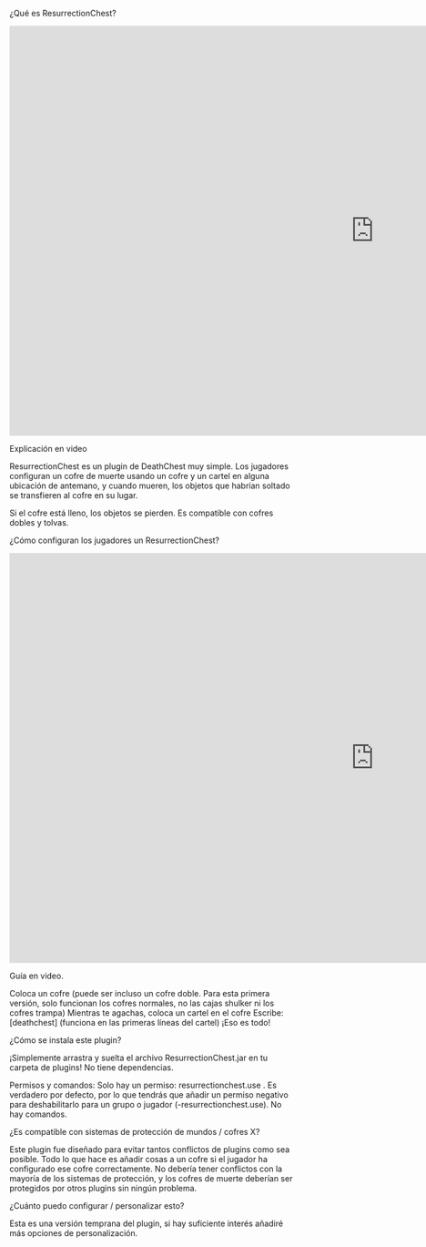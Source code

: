 ¿Qué es ResurrectionChest?

<p>
<iframe width="1280" height="720" src="https://www.youtube.com/embed/zgpSsu9NoXA?si=Vy9Hb9BoZxNhjnmj" title="YouTube video player" frameborder="0" allow="accelerometer; autoplay; clipboard-write; encrypted-media; gyroscope; picture-in-picture; web-share" allowfullscreen></iframe>
</p>

Explicación en video

ResurrectionChest es un plugin de DeathChest muy simple. Los jugadores configuran un cofre de muerte usando un cofre y un cartel en alguna ubicación de antemano, y cuando mueren, los objetos que habrían soltado se transfieren al cofre en su lugar.

Si el cofre está lleno, los objetos se pierden. Es compatible con cofres dobles y tolvas.

¿Cómo configuran los jugadores un ResurrectionChest?

<p>
<iframe width="1280" height="720" src="https://www.youtube.com/embed/unMSW2WL2AE?si=9uqtEM9u0MlEUvkC" title="YouTube video player" frameborder="0" allow="accelerometer; autoplay; clipboard-write; encrypted-media; gyroscope; picture-in-picture; web-share" allowfullscreen></iframe>
</p>
Guía en video.

Coloca un cofre (puede ser incluso un cofre doble. Para esta primera versión, solo funcionan los cofres normales, no las cajas shulker ni los cofres trampa)
Mientras te agachas, coloca un cartel en el cofre
Escribe: [deathchest] (funciona en las primeras líneas del cartel)
¡Eso es todo!

¿Cómo se instala este plugin?

¡Simplemente arrastra y suelta el archivo ResurrectionChest.jar en tu carpeta de plugins! No tiene dependencias.

Permisos y comandos:
Solo hay un permiso: resurrectionchest.use . Es verdadero por defecto, por lo que tendrás que añadir un permiso negativo para deshabilitarlo para un grupo o jugador (-resurrectionchest.use). No hay comandos.

¿Es compatible con sistemas de protección de mundos / cofres X?

Este plugin fue diseñado para evitar tantos conflictos de plugins como sea posible. Todo lo que hace es añadir cosas a un cofre si el jugador ha configurado ese cofre correctamente. No debería tener conflictos con la mayoría de los sistemas de protección, y los cofres de muerte deberían ser protegidos por otros plugins sin ningún problema.

¿Cuánto puedo configurar / personalizar esto?

Esta es una versión temprana del plugin, si hay suficiente interés añadiré más opciones de personalización.